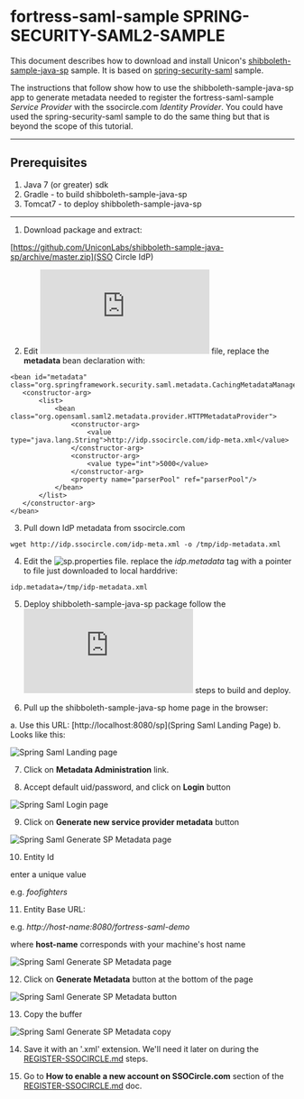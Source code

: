 # fortress-saml-sample SPRING-SECURITY-SAML2-SAMPLE

 This document describes how to download and install Unicon's [shibboleth-sample-java-sp](https://github.com/UniconLabs/shibboleth-sample-java-sp) sample.  It is based on [spring-security-saml](https://github.com/spring-projects/spring-security-saml) sample.

 The instructions that follow show how to use the shibboleth-sample-java-sp app to generate metadata needed to register the fortress-saml-sample *Service Provider* with the ssocircle.com *Identity Provider*.  You could have used the spring-security-saml
  sample to do the same thing but that is beyond the scope of this tutorial.

-------------------------------------------------------------------------------

## Prerequisites
1. Java 7 (or greater) sdk
2. Gradle - to build shibboleth-sample-java-sp
3. Tomcat7 - to deploy shibboleth-sample-java-sp

-------------------------------------------------------------------------------

1. Download package and extract:

 [https://github.com/UniconLabs/shibboleth-sample-java-sp/archive/master.zip](SSO Circle IdP)

2. Edit ![securityContext.xml](https://github.com/UniconLabs/shibboleth-sample-java-sp/blob/master/src/main/webapp/WEB-INF/securityContext.xml) file, replace the **metadata** bean declaration with:

 ```
 <bean id="metadata" class="org.springframework.security.saml.metadata.CachingMetadataManager">
    <constructor-arg>
        <list>
            <bean class="org.opensaml.saml2.metadata.provider.HTTPMetadataProvider">
                <constructor-arg>
                    <value type="java.lang.String">http://idp.ssocircle.com/idp-meta.xml</value>
                </constructor-arg>
                <constructor-arg>
                    <value type="int">5000</value>
                </constructor-arg>
                <property name="parserPool" ref="parserPool"/>
            </bean>
        </list>
    </constructor-arg>
 </bean>
 ```

3. Pull down IdP metadata from ssocircle.com

 ```
 wget http://idp.ssocircle.com/idp-meta.xml -o /tmp/idp-metadata.xml
 ```

4. Edit the ![sp.properties](https://github.com/UniconLabs/shibboleth-sample-java-sp/blob/master/src/main/webapp/WEB-INF/sp.properties) file.
 replace the *idp.metadata* tag with a pointer to file just downloaded to local harddrive:

 ```
 idp.metadata=/tmp/idp-metadata.xml
 ```

5. Deploy shibboleth-sample-java-sp package
 follow the ![README.md](https://github.com/UniconLabs/shibboleth-sample-java-sp/blob/master/README.md) steps to build and deploy.

6. Pull up the shibboleth-sample-java-sp home page in the browser:

 a. Use this URL: [http://localhost:8080/sp](Spring Saml Landing Page)
 b. Looks like this:

 ![Spring Saml Landing page](https://github.com/shawnmckinney/fortress-saml-demo/blob/master/src/main/javadoc/doc-files/Spring-Saml-Landing-Page.png "Landing Page")

7. Click on **Metadata Administration** link.

8. Accept default uid/password, and click on **Login** button

 ![Spring Saml Login page](https://github.com/shawnmckinney/fortress-saml-demo/blob/master/src/main/javadoc/doc-files/Spring-Saml-Login-Page.png "Login Page")

9. Click on **Generate new service provider metadata** button

 ![Spring Saml Generate SP Metadata page](https://github.com/shawnmckinney/fortress-saml-demo/blob/master/src/main/javadoc/doc-files/Spring-Saml-Generate-Metadata.png "Generate SP Metadata")

10. Entity Id

 enter a unique value

 e.g. *foofighters*

11. Entity Base URL:

 e.g. *http://host-name:8080/fortress-saml-demo*

 where **host-name** corresponds with your machine's host name

 ![Spring Saml Generate SP Metadata page](https://github.com/shawnmckinney/fortress-saml-demo/blob/master/src/main/javadoc/doc-files/Spring-Saml-Metadata-Generation-Page.png "Generate SP Metadata Page")

12. Click on **Generate Metadata** button at the bottom of the page

 ![Spring Saml Generate SP Metadata button](https://github.com/shawnmckinney/fortress-saml-demo/blob/master/src/main/javadoc/doc-files/Spring-Saml-Generate-Metadata-Button.png "Generate SP Metadata Button")

13. Copy the buffer

 ![Spring Saml Generate SP Metadata copy](https://github.com/shawnmckinney/fortress-saml-demo/blob/master/src/main/javadoc/doc-files/Spring-Saml-Copy-Metadata.png "Generate SP Metadata Copy")

14. Save it with an '.xml' extension.  We'll need it later on during the [REGISTER-SSOCIRCLE.md](REGISTER-SSOCIRCLE.md) steps.

15. Go to **How to enable a new account on SSOCircle.com** section of the [REGISTER-SSOCIRCLE.md](REGISTER-SSOCIRCLE.md) doc.